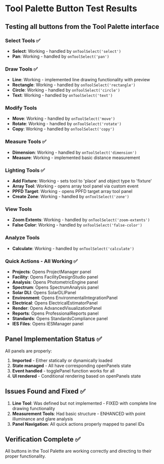 # Tool Palette Button Test Results

## Testing all buttons from the Tool Palette interface

### Select Tools ✅
- **Select**: Working - handled by `onToolSelect('select')`
- **Pan**: Working - handled by `onToolSelect('pan')`

### Draw Tools ✅ 
- **Line**: Working - implemented line drawing functionality with preview
- **Rectangle**: Working - handled by `onToolSelect('rectangle')`  
- **Circle**: Working - handled by `onToolSelect('circle')`
- **Text**: Working - handled by `onToolSelect('text')`

### Modify Tools
- **Move**: Working - handled by `onToolSelect('move')`
- **Rotate**: Working - handled by `onToolSelect('rotate')`
- **Copy**: Working - handled by `onToolSelect('copy')`

### Measure Tools ✅
- **Dimension**: Working - handled by `onToolSelect('dimension')`
- **Measure**: Working - implemented basic distance measurement

### Lighting Tools ✅
- **Add Fixture**: Working - sets tool to 'place' and object type to 'fixture'
- **Array Tool**: Working - opens array tool panel via custom event
- **PPFD Target**: Working - opens PPFD target array tool panel
- **Create Zone**: Working - handled by `onToolSelect('zone')`

### View Tools
- **Zoom Extents**: Working - handled by `onToolSelect('zoom-extents')`
- **False Color**: Working - handled by `onToolSelect('false-color')`

### Analyze Tools
- **Calculate**: Working - handled by `onToolSelect('calculate')`

### Quick Actions - All Working ✅
- **Projects**: Opens ProjectManager panel
- **Facility**: Opens FacilityDesignStudio panel
- **Analysis**: Opens PhotometricEngine panel  
- **Spectrum**: Opens SpectrumAnalysis panel
- **Solar DLI**: Opens SolarDLIPanel
- **Environment**: Opens EnvironmentalIntegrationPanel
- **Electrical**: Opens ElectricalEstimatorPanel
- **Render**: Opens AdvancedVisualizationPanel
- **Reports**: Opens ProfessionalReports panel
- **Standards**: Opens StandardsCompliance panel
- **IES Files**: Opens IESManager panel

## Panel Implementation Status ✅

All panels are properly:
1. **Imported** - Either statically or dynamically loaded
2. **State managed** - All have corresponding openPanels state
3. **Event handled** - togglePanel function works for all
4. **UI rendered** - Conditional rendering based on openPanels state

## Issues Found and Fixed ✅

1. **Line Tool**: Was defined but not implemented - FIXED with complete line drawing functionality
2. **Measurement Tools**: Had basic structure - ENHANCED with point illuminance and glare analysis
3. **Panel Navigation**: All quick actions properly mapped to panel IDs

## Verification Complete ✅

All buttons in the Tool Palette are working correctly and directing to their proper functionality.